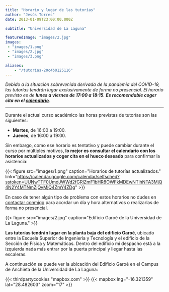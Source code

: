 ```yaml
---
title: "Horario y lugar de las tutorías"
author: "Jesús Torres"
date: 2013-01-09T23:00:00.000Z

subtitle: "Universidad de La Laguna"

featuredImage: "images/2.jpg" 
images:
 - "images/1.png" 
 - "images/2.jpg" 
 - "images/3.png" 

aliases:
    - "/tutorías-20c4b0125116"
---
```


_Debido a la situación sobrevenida derivada de la pandemia del COVID-19, las tutorías tendrán lugar exclusivamente de forma no presencial._
_El horario previsto es de **lunes a viernes de 17:00 a 18:15**._
_**Es recomendable coger cita en el [calendario](https://calendar.google.com/calendar/selfsched?sstoken=UUNwTTF0UmdJWWd2fGRlZmF1bHR8OWFkMDEwNTlhNTA3MjQ4N2Y4MTNmZjQyMjQ4ZmY4ZDg)**._

____

Durante el actual curso académico las horas previstas de tutorías son las siguientes:

* **Martes**, de 16:00 a 19:00.
* **Jueves**, de 16:00 a 19:00.

Sin embargo, como ese horario es tentativo y puede cambiar durante el curso por múltiples motivos, **lo mejor es consultar el calendario con los horarios actualizados y coger cita en el hueco deseado** para confirmar la asistencia:

{{< figure src="images/1.png" caption="Horarios de tutorías actualizados." link="https://calendar.google.com/calendar/selfsched?sstoken=UUNwTTF0UmdJWWd2fGRlZmF1bHR8OWFkMDEwNTlhNTA3MjQ4N2Y4MTNmZjQyMjQ4ZmY4ZDg" >}}

En caso de tener algún tipo de problema con estos horarios no dudes en [contactar conmigo](https://www.ull.es/apps/guias/guias/view_teacher_niu/588/%28%3FPjmtorres.*%29/) para acordar un día y hora alternativos o realizarlas de forma no presencial.

{{< figure src="images/2.jpg" caption="Edificio Garoé de la Universidad de La Laguna." >}}

**Las tutorías tendrán lugar en la planta baja del edificio Garoé**, ubicado entre la Escuela Superior de Ingeniería y Tecnología y el edificio de la Sección de Física y Matemáticas.
Dentro del edificio mi despacho está a la izquierda nada más entrar por la puerta principal y llegar hasta las escaleras.

A continuación se puede ver la ubicación del Edificio Garoé en el Campus de Anchieta de la Universidad de La Laguna:

{{< thirdpartycookies "mapbox.com" >}}
{{< mapbox lng="-16.321359" lat="28.482603" zoom="17" >}}
